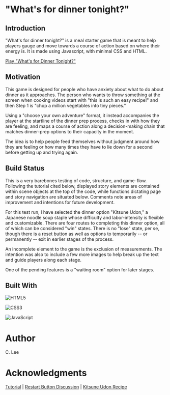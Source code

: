 # "What's for dinner tonight?"

## Introduction

"What's for dinner tonight?" is a meal starter game that is meant to help players gauge and move towards a course of action based on where their energy is. It is made using Javascript, with minimal CSS and HTML. 

[Play "What's for Dinner Tonight?"](https://cmslee.github.io/recipegame/)

## Motivation

This game is designed for people who have anxiety about what to do about dinner as it approaches. The person who wants to throw something at the screen when cooking videos start with "this is such an easy recipe!" and then Step 1 is "chop a million vegetables into tiny pieces." 

Using a "choose your own adventure" format, it instead accompanies the player at the startline of the dinner prep process, checks in with how they are feeling, and maps a course of action along a decision-making chain that matches dinner-prep options to their capacity in the moment.

The idea is to help people feed themselves without judgment around how they are feeling or how many times they have to lie down for a second before getting up and trying again.

## Build Status

This is a very barebones testing of code, structure, and game-flow. Following the tutorial cited below, displayed story elements are contained within scene objects at the top of the code, while functions dictating page and story navigation are situated below. Comments note areas of improvement and intentions for future development.

For this test run, I have selected the dinner option "Kitsune Udon," a Japanese noodle soup staple whose difficulty and labor-intensity is flexible and customizable. There are four routes to completing this dinner option, all of which can be considered "win" states. There is no "lose" state, per se, though there is a reset button as well as options to temporarily -- or permanently -- exit in earlier stages of the process. 

An incomplete element to the game is the exclusion of measurements. The intention was also to include a few more images to help break up the text and guide players along each stage.

One of the pending features is a "waiting room" option for later stages.

## Built With

![HTML5](https://img.shields.io/badge/html5-%23E34F26.svg?style=for-the-badge&logo=html5&logoColor=white)

![CSS3](https://img.shields.io/badge/css3-%231572B6.svg?style=for-the-badge&logo=css3&logoColor=white)

![JavaScript](https://img.shields.io/badge/javascript-%23323330.svg?style=for-the-badge&logo=javascript&logoColor=%23F7DF1E)


# Author 

C. Lee

# Acknowledgments

[Tutorial](https://youtu.be/kayFBMl06q8) |
[Restart Button Discussion](https://teamtreehouse.com/community/any-one-know-how-to-make-a-restart-button) |
[Kitsune Udon Recipe](https://www.justonecookbook.com/kitsune-udon/)